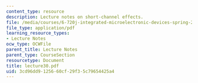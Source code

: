 ```yaml
---
content_type: resource
description: Lecture notes on short-channel effects.
file: /media/courses/6-720j-integrated-microelectronic-devices-spring-2007/3cd96dd9125660cf29f35c79654425a4_lecture30.pdf
file_type: application/pdf
learning_resource_types:
- Lecture Notes
ocw_type: OCWFile
parent_title: Lecture Notes
parent_type: CourseSection
resourcetype: Document
title: lecture30.pdf
uid: 3cd96dd9-1256-60cf-29f3-5c79654425a4
---
```

